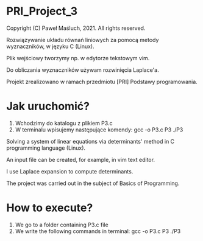 # PRI_Project_3

Copyright (C) Paweł Maśluch, 2021. All rights reserved.

Rozwiązywanie układu równań liniowych za pomocą metody wyznaczników, w języku C (Linux).

Plik wejściowy tworzymy np. w edytorze tekstowym vim.

Do obliczania wyznaczników używam rozwinięcia Laplace'a.

Projekt zrealizowano w ramach przedmiotu [PRI] Podstawy programowania.

# Jak uruchomić?

1) Wchodzimy do katalogu z plikiem P3.c
2) W terminalu wpisujemy następujące komendy:
   gcc -o P3.c P3
   ./P3

Solving a system of linear equations via determinants' method in C programming language (Linux).

An input file can be created, for example, in vim text editor.

I use Laplace expansion to compute determinants.

The project was carried out in the subject of Basics of Programming.

# How to execute?

1) We go to a folder containing P3.c file
2) We write the following commands in terminal:
   gcc -o P3.c P3
   ./P3
